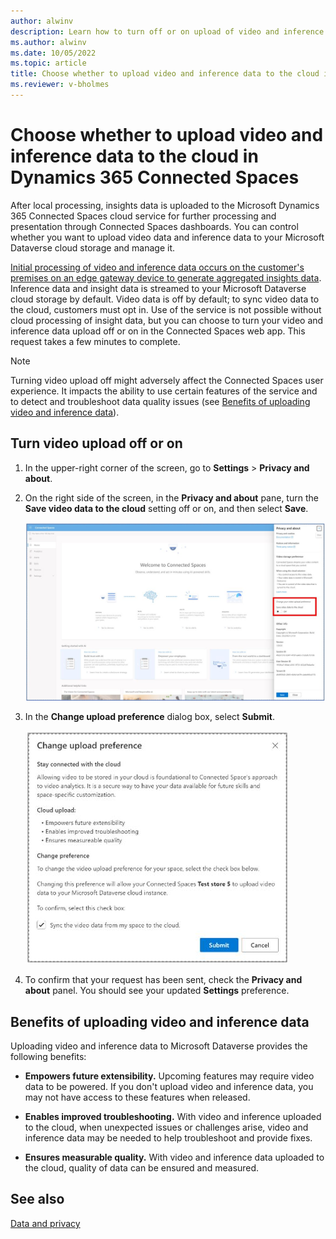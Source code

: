 ```yaml
---
author: alwinv
description: Learn how to turn off or on upload of video and inference data to the cloud in Microsoft Dynamics 365 Connected Spaces
ms.author: alwinv
ms.date: 10/05/2022
ms.topic: article
title: Choose whether to upload video and inference data to the cloud in Dynamics 365 Connected Spaces
ms.reviewer: v-bholmes
---
```


# Choose whether to upload video and inference data to the cloud in Dynamics 365 Connected Spaces

After local processing, insights data is uploaded to the Microsoft Dynamics 365 Connected Spaces cloud service for further processing and presentation through Connected Spaces dashboards. You can control whether you want to upload video data and inference data to your Microsoft Dataverse cloud storage and manage it. 

[Initial processing of video and inference data occurs on the customer's premises on an edge gateway device to generate aggregated insights data](data-privacy.md). Inference data and insight data is streamed to your Microsoft Dataverse cloud storage by default. Video data is off by default; to sync video data to the cloud, customers must opt in. Use of the service is not possible without cloud processing of insight data, but you can choose to turn your video and inference data upload off or on in the Connected Spaces web app. This request takes a few minutes to complete. 

> [!NOTE]
> Turning video upload off might adversely affect the Connected Spaces user experience. It impacts the ability to use certain features of the service and to detect and troubleshoot data quality issues (see [Benefits of uploading video and inference data](video-inference-data-upload.md#benefits-of-uploading-video-and-inference-data)).

## Turn video upload off or on

1.	In the upper-right corner of the screen, go to **Settings** > **Privacy and about**.
    
2.	On the right side of the screen, in the **Privacy and about** pane, turn the **Save video data to the cloud** setting off or on, and then select **Save**. 

     ![Screenshot of Privacy and about pane](media/privacy-about-pane.JPG "Screenshot of Privacy and about pane")

3.	In the **Change upload preference** dialog box, select **Submit**.  

    ![Screenshot of Change upload preference dialog box](media/change-video-upload-preference.JPG "Screenshot of Change upload preference dialog box")
    
4. To confirm that your request has been sent, check the **Privacy and about** panel. You should see your updated **Settings** preference. 
 
## Benefits of uploading video and inference data 

Uploading video and inference data to Microsoft Dataverse provides the following benefits:

- **Empowers future extensibility.** Upcoming features may require video data to be powered. If you don't upload video and inference data, you may not have access to these features when released.

- **Enables improved troubleshooting.** With video and inference uploaded to the cloud, when unexpected issues or challenges arise, video and inference data may be needed to help troubleshoot and provide fixes. 

- **Ensures measurable quality.** With video and inference data uploaded to the cloud, quality of data can be ensured and measured. 

## See also

[Data and privacy](data-privacy.md)
